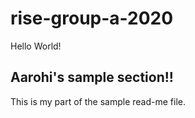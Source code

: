 # rise-group-a-2020

Hello World!

## Aarohi's sample section!!
This is my part of the sample read-me file. 
